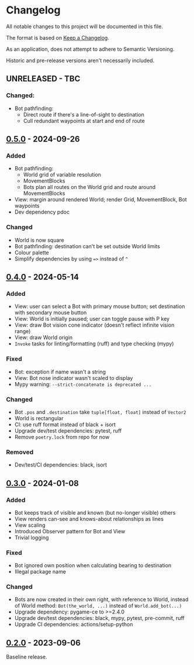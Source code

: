 # Changelog

All notable changes to this project will be documented in this file.

The format is based on [Keep a Changelog](https://keepachangelog.com/en/1.1.0/).

As an application, does not attempt to adhere to Semantic Versioning.

Historic and pre-release versions aren't necessarily included.


## UNRELEASED - TBC

### Changed:

- Bot pathfinding:
  -  Direct route if there's a line-of-sight to destination
  -  Cull redundant waypoints at start and end of route 


## [0.5.0] - 2024-09-26

### Added

- Bot pathfinding:
  - World grid of variable resolution
  - MovementBlocks
  - Bots plan all routes on the World grid and route around MovementBlocks
- View: margin around rendered World; render Grid, MovementBlock, Bot waypoints
- Dev dependency pdoc

### Changed

- World is now square
- Bot pathfinding: destination can't be set outside World limits
- Colour palette
- Simplify dependencies by using `=>` instead of `^`


## [0.4.0] - 2024-05-14

### Added

- View: user can select a Bot with primary mouse button; set destination with secondary mouse button
- View: World is initially paused; user can toggle pause with P key
- View: draw Bot vision cone indicator (doesn't reflect infinite vision range)
- View: draw World origin
- `Invoke` tasks for linting/formatting (ruff) and type checking (mypy)

### Fixed

- Bot: exception if name wasn't a string
- View: Bot nose indicator wasn't scaled to display
- Mypy warning: `--strict-concatenate is deprecated ...`

### Changed

- Bot `.pos` and `.destination` take `tuple[float, float]` instead of `Vector2`
- World is rectangular
- CI: use ruff format instead of black + isort
- Upgrade dev/test dependencies: pytest, ruff
- Remove `poetry.lock` from repo for now

### Removed

- Dev/test/CI dependencies: black, isort


## [0.3.0] - 2024-01-08

### Added

- Bot keeps track of visible and known (but no-longer visible) others
- View renders can-see and knows-about relationships as lines
- View scaling
- Introduced Observer pattern for Bot and View
- Trivial logging

### Fixed

- Bot ignored own position when calculating bearing to destination
- Illegal package name

### Changed

- Bots are now created in their own right, with reference to World, instead of World
  method: `Bot(the_world, ...)` instead of `World.add_bot(...)`
- Upgrade dependency: pygame-ce to >=2.4.0
- Upgrade dev/test dependencies: black, mypy, pytest, pre-commit, ruff
- Upgrade CI dependencies: actions/setup-python


## [0.2.0] - 2023-09-06

Baseline release.

[0.5.0]: https://github.com/elliot-100/2d-game-ai/compare/v0.4.0...v0.5.0
[0.4.0]: https://github.com/elliot-100/2d-game-ai/compare/v0.3.0...v0.4.0
[0.3.0]: https://github.com/elliot-100/2d-game-ai/compare/v0.2.0...v0.3.0
[0.2.0]: https://github.com/elliot-100/2d-game-ai/releases/tag/v0.2.0
